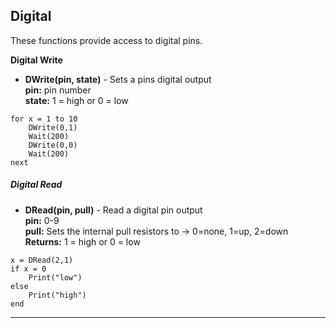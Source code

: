 ## Digital

These functions provide access to digital pins.

**Digital Write**
- **DWrite(pin, state)**  - Sets a pins digital output <br>
**pin:** pin number <br> **state:** 1 = high or 0 = low

```basic
for x = 1 to 10
    DWrite(0,1)
    Wait(200)
    DWrite(0,0)
    Wait(200)
next
```

##### Digital Read

- **DRead(pin, pull)** - Read a digital pin output <br>
**pin:** 0-9 <br> 
**pull:** Sets the internal pull resistors to -> 0=none, 1=up, 2=down <br>
**Returns:** 1 = high or  0 = low 

```basic
x = DRead(2,1)
if x = 0
    Print("low")
else
    Print("high")
end
```
---